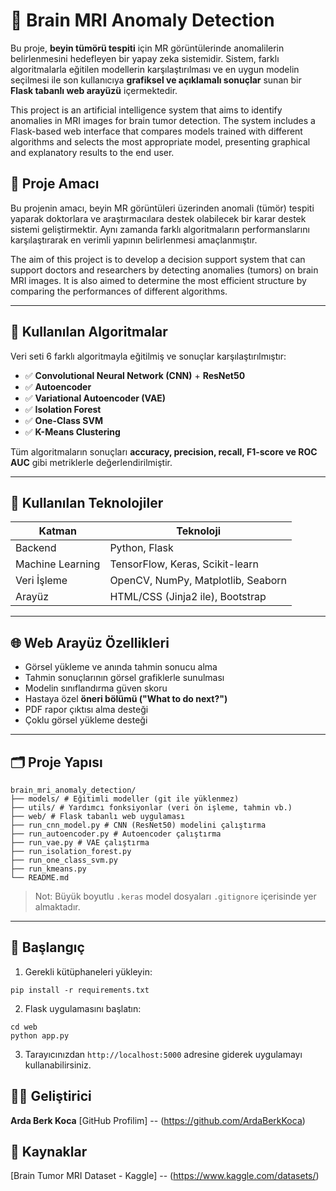 ﻿# 🧠 Brain MRI Anomaly Detection

Bu proje, **beyin tümörü tespiti** için MR görüntülerinde anomalilerin belirlenmesini hedefleyen bir yapay zeka sistemidir. Sistem, farklı algoritmalarla eğitilen modellerin karşılaştırılması ve en uygun modelin seçilmesi ile son kullanıcıya **grafiksel ve açıklamalı sonuçlar** sunan bir **Flask tabanlı web arayüzü** içermektedir.

This project is an artificial intelligence system that aims to identify anomalies in MRI images for brain tumor detection. The system includes a Flask-based web interface that compares models trained with different algorithms and selects the most appropriate model, presenting graphical and explanatory results to the end user.

## 🎯 Proje Amacı

Bu projenin amacı, beyin MR görüntüleri üzerinden anomali (tümör) tespiti yaparak doktorlara ve araştırmacılara destek olabilecek bir karar destek sistemi geliştirmektir. Aynı zamanda farklı algoritmaların performanslarını karşılaştırarak en verimli yapının belirlenmesi amaçlanmıştır.

The aim of this project is to develop a decision support system that can support doctors and researchers by detecting anomalies (tumors) on brain MRI images. It is also aimed to determine the most efficient structure by comparing the performances of different algorithms.

---

## 🧪 Kullanılan Algoritmalar

Veri seti 6 farklı algoritmayla eğitilmiş ve sonuçlar karşılaştırılmıştır:

- ✅ **Convolutional Neural Network (CNN)** + **ResNet50**
- ✅ **Autoencoder**
- ✅ **Variational Autoencoder (VAE)**
- ✅ **Isolation Forest**
- ✅ **One-Class SVM**
- ✅ **K-Means Clustering**

Tüm algoritmaların sonuçları **accuracy, precision, recall, F1-score ve ROC AUC** gibi metriklerle değerlendirilmiştir.

---

## 🧰 Kullanılan Teknolojiler

| Katman           | Teknoloji                          |
| ---------------- | ---------------------------------- |
| Backend          | Python, Flask                      |
| Machine Learning | TensorFlow, Keras, Scikit-learn    |
| Veri İşleme      | OpenCV, NumPy, Matplotlib, Seaborn |
| Arayüz           | HTML/CSS (Jinja2 ile), Bootstrap   |

---

## 🌐 Web Arayüz Özellikleri

- Görsel yükleme ve anında tahmin sonucu alma
- Tahmin sonuçlarının görsel grafiklerle sunulması
- Modelin sınıflandırma güven skoru
- Hastaya özel **öneri bölümü ("What to do next?")**
- PDF rapor çıktısı alma desteği
- Çoklu görsel yükleme desteği

---

## 🗂️ Proje Yapısı

```
brain_mri_anomaly_detection/
├── models/ # Eğitimli modeller (git ile yüklenmez)
├── utils/ # Yardımcı fonksiyonlar (veri ön işleme, tahmin vb.)
├── web/ # Flask tabanlı web uygulaması
├── run_cnn_model.py # CNN (ResNet50) modelini çalıştırma
├── run_autoencoder.py # Autoencoder çalıştırma
├── run_vae.py # VAE çalıştırma
├── run_isolation_forest.py
├── run_one_class_svm.py
├── run_kmeans.py
└── README.md
```

> Not: Büyük boyutlu `.keras` model dosyaları `.gitignore` içerisinde yer almaktadır.

---

## 🚀 Başlangıç

1. Gerekli kütüphaneleri yükleyin:

```
pip install -r requirements.txt
```

2. Flask uygulamasını başlatın:

```
cd web
python app.py
```

3. Tarayıcınızdan ``` http://localhost:5000 ``` adresine giderek uygulamayı kullanabilirsiniz.

## 👨‍💻 Geliştirici

**Arda Berk Koca**
[GitHub Profilim] -- (https://github.com/ArdaBerkKoca)

## 🧠 Kaynaklar

[Brain Tumor MRI Dataset - Kaggle] -- (https://www.kaggle.com/datasets/)

